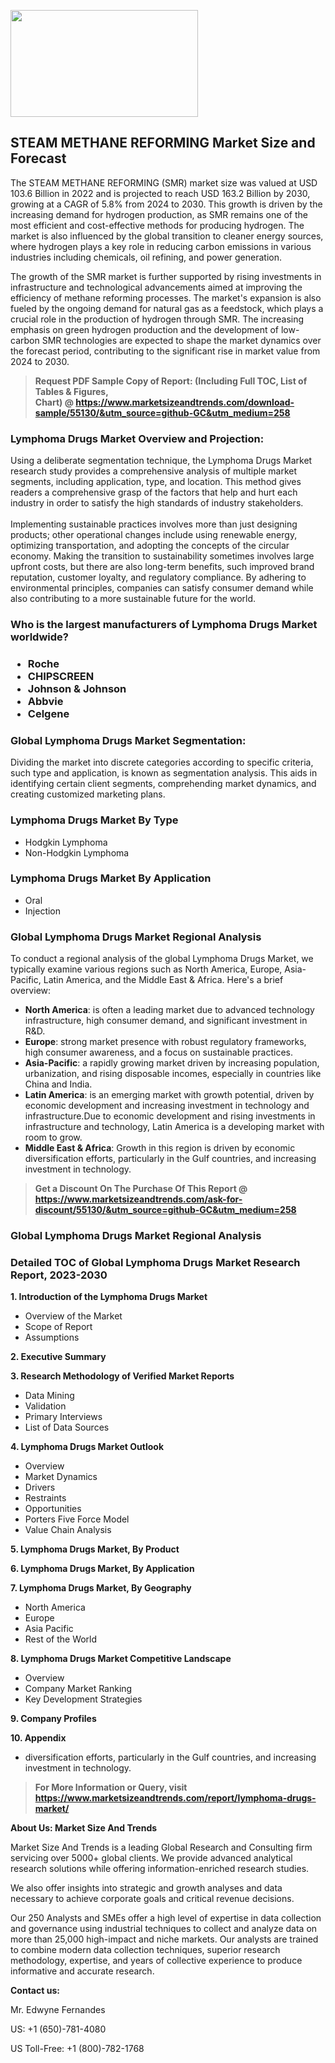 <p><img class="alignnone size-medium wp-image-20088" src="https://ffe5etoiles.com/wp-content/uploads/2024/12/MST1-300x171.png" alt="" width="300" height="171" /></p><h2>STEAM METHANE REFORMING Market Size and Forecast</h2><p>The STEAM METHANE REFORMING (SMR) market size was valued at USD 103.6 Billion in 2022 and is projected to reach USD 163.2 Billion by 2030, growing at a CAGR of 5.8% from 2024 to 2030. This growth is driven by the increasing demand for hydrogen production, as SMR remains one of the most efficient and cost-effective methods for producing hydrogen. The market is also influenced by the global transition to cleaner energy sources, where hydrogen plays a key role in reducing carbon emissions in various industries including chemicals, oil refining, and power generation.</p><p>The growth of the SMR market is further supported by rising investments in infrastructure and technological advancements aimed at improving the efficiency of methane reforming processes. The market's expansion is also fueled by the ongoing demand for natural gas as a feedstock, which plays a crucial role in the production of hydrogen through SMR. The increasing emphasis on green hydrogen production and the development of low-carbon SMR technologies are expected to shape the market dynamics over the forecast period, contributing to the significant rise in market value from 2024 to 2030.</p></p><blockquote id="" class=""><strong>Request PDF Sample Copy of Report: (Including Full TOC, List of Tables &amp; Figures, Chart)&nbsp;@&nbsp;<strong><a href="https://www.marketsizeandtrends.com/download-sample/55130/&utm_source=github-GC&utm_medium=258" target="_blank">https://www.marketsizeandtrends.com/download-sample/55130/&utm_source=github-GC&utm_medium=258</a></strong></strong></blockquote><h3 id="" class="">Lymphoma Drugs Market&nbsp;Overview and Projection:</h3><p id="" class="">Using a deliberate segmentation technique, the Lymphoma Drugs Market research study provides a comprehensive analysis of multiple market segments, including application, type, and location. This method gives readers a comprehensive grasp of the factors that help and hurt each industry in order to satisfy the high standards of industry stakeholders. <br /> <br />Implementing sustainable practices involves more than just designing products; other operational changes include using renewable energy, optimizing transportation, and adopting the concepts of the circular economy. Making the transition to sustainability sometimes involves large upfront costs, but there are also long-term benefits, such improved brand reputation, customer loyalty, and regulatory compliance. By adhering to environmental principles, companies can satisfy consumer demand while also contributing to a more sustainable future for the world.</p><h3 id="" class="">Who is the largest manufacturers of&nbsp;Lymphoma Drugs Market worldwide?</h3><h3 class=""><p><ul><li>Roche </li><li> CHIPSCREEN </li><li> Johnson & Johnson </li><li> Abbvie </li><li> Celgene</li></ul></p></h3><h3 id="" class="">Global&nbsp;Lymphoma Drugs Market Segmentation:</h3><p id="" class="">Dividing the market into discrete categories according to specific criteria, such type and application, is known as segmentation analysis. This aids in identifying certain client segments, comprehending market dynamics, and creating customized marketing plans.</p><h3 id="" class="">Lymphoma Drugs Market&nbsp;By Type</h3><p><p><ul><li>Hodgkin Lymphoma </li><li> Non-Hodgkin Lymphoma</p></li></ul></p></p><h3 id="" class="">Lymphoma Drugs Market&nbsp;By Application</h3><p class=""><p><ul><li>Oral </li><li> Injection</li></ul></p></p><h3 id="" class="">Global Lymphoma Drugs Market Regional Analysis</h3><p id="" class="">To conduct a regional analysis of the global Lymphoma Drugs Market, we typically examine various regions such as North America, Europe, Asia-Pacific, Latin America, and the Middle East &amp; Africa. Here's a brief overview:</p><ul><li><strong>North America</strong>: is often a leading market due to advanced technology infrastructure, high consumer demand, and significant investment in R&amp;D.</li><li><strong>Europe</strong>: strong market presence with robust regulatory frameworks, high consumer awareness, and a focus on sustainable practices.</li><li><strong>Asia-Pacific</strong>: a rapidly growing market driven by increasing population, urbanization, and rising disposable incomes, especially in countries like China and India.</li><li><strong>Latin America</strong>: is an emerging market with growth potential, driven by economic development and increasing investment in technology and infrastructure.Due to economic development and rising investments in infrastructure and technology, Latin America is a developing market with room to grow.</li><li><strong>Middle East &amp; Africa</strong>: Growth in this region is driven by economic diversification efforts, particularly in the Gulf countries, and increasing investment in technology.</li></ul><blockquote id="" class=""><strong>Get a Discount On The Purchase Of This Report @ <strong><a href="https://www.marketsizeandtrends.com/ask-for-discount/55130/&utm_source=github-GC&utm_medium=258" target="_blank">https://www.marketsizeandtrends.com/ask-for-discount/55130/&utm_source=github-GC&utm_medium=258</a></strong></strong></blockquote><h3 id="" class="">Global Lymphoma Drugs Market Regional Analysis</h3><h3 id="" class="">Detailed TOC of Global Lymphoma Drugs Market Research Report, 2023-2030</h3><p id="" class=""><strong>1. Introduction of the Lymphoma Drugs Market</strong></p><ul><li>Overview of the Market</li><li>Scope of Report</li><li>Assumptions</li></ul><p id="" class=""><strong>2. Executive Summary</strong></p><p id="" class=""><strong>3. Research Methodology of Verified Market Reports</strong></p><ul><li>Data Mining</li><li>Validation</li><li>Primary Interviews</li><li>List of Data Sources</li></ul><p id="" class=""><strong>4. Lymphoma Drugs Market Outlook</strong></p><ul><li>Overview</li><li>Market Dynamics</li><li>Drivers</li><li>Restraints</li><li>Opportunities</li><li>Porters Five Force Model</li><li>Value Chain Analysis</li></ul><p id="" class=""><strong>5. Lymphoma Drugs Market, By Product</strong></p><p id="" class=""><strong>6. Lymphoma Drugs Market, By Application</strong></p><p id="" class=""><strong>7. Lymphoma Drugs Market, By Geography</strong></p><ul><li>North America</li><li>Europe</li><li>Asia Pacific</li><li>Rest of the World</li></ul><p id="" class=""><strong>8. Lymphoma Drugs Market Competitive Landscape</strong></p><ul><li>Overview</li><li>Company Market Ranking</li><li>Key Development Strategies</li></ul><p id="" class=""><strong>9. Company Profiles</strong></p><p id="" class=""><strong>10. Appendix</strong></p><ul><li>diversification efforts, particularly in the Gulf countries, and increasing investment in technology.</li></ul><blockquote id="" class=""><strong>For More Information or Query, visit <strong><strong><a href="https://www.marketsizeandtrends.com/report/lymphoma-drugs-market/" target="_blank">https://www.marketsizeandtrends.com/report/lymphoma-drugs-market/</a></strong></strong></strong></blockquote><p id="" class=""><strong>About Us: Market Size And Trends</strong></p><p id="" class="">Market Size And Trends is a leading Global Research and Consulting firm servicing over 5000+ global clients. We provide advanced analytical research solutions while offering information-enriched research studies.</p><p id="" class="">We also offer insights into strategic and growth analyses and data necessary to achieve corporate goals and critical revenue decisions.</p><p id="" class="">Our 250 Analysts and SMEs offer a high level of expertise in data collection and governance using industrial techniques to collect and analyze data on more than 25,000 high-impact and niche markets. Our analysts are trained to combine modern data collection techniques, superior research methodology, expertise, and years of collective experience to produce informative and accurate research.</p><p id="" class=""><strong>Contact us:</strong></p><p id="" class="">Mr. Edwyne Fernandes</p><p id="" class="">US: +1 (650)-781-4080</p><p id="" class="">US Toll-Free: +1 (800)-782-1768</p>
